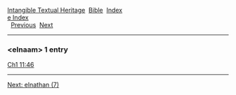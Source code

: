 [Intangible Textual Heritage](../../index)  [Bible](../index) 
[Index](index)   
[e Index](_e_)  
  [Previous](c03617)  [Next](c03619) 

------------------------------------------------------------------------

### &lt;elnaam&gt; 1 entry

[Ch1 11:46](../kjv/ch1011.htm#046)  

------------------------------------------------------------------------

[Next: elnathan (7)](c03619)
